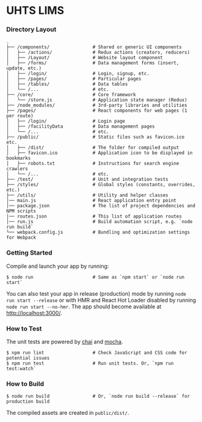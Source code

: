 # UHTS LIMS

### Directory Layout

```shell
.
├── /components/                # Shared or generic UI components
│   ├── /actions/               # Redux actions (creators, reducers)
│   ├── /Layout/                # Website layout component
│   ├── /forms/                 # Data management forms (insert, update, etc.)
│   ├── /login/                 # Login, signup, etc. 
│   ├── /pages/                 # Particular pages
│   ├── /tables/                # Data tables
│   └── /...                    # etc.
├── /core/                      # Core framework
│   └── /store.js               # Application state manager (Redux)
├── /node_modules/              # 3rd-party libraries and utilities
├── /pages/                     # React components for web pages (1 per route)
│   ├── /login/                 # Login page
│   ├── /facilityData           # Data management pages
│   └── /...                    # etc.
├── /public/                    # Static files such as favicon.ico etc.
│   ├── /dist/                  # The folder for compiled output
│   ├── favicon.ico             # Application icon to be displayed in bookmarks
│   ├── robots.txt              # Instructions for search engine crawlers
│   └── /...                    # etc.
├── /test/                      # Unit and integration tests
├── /styles/                    # Global styles (constants, overrides, etc.) 
├── /utils/                     # Utility and helper classes
│── main.js                     # React application entry point
│── package.json                # The list of project dependencies and NPM scripts
│── routes.json                 # This list of application routes
│── run.js                      # Build automation script, e.g. `node run build`
└── webpack.config.js           # Bundling and optimization settings for Webpack
```


### Getting Started

Compile and launch your app by running:

```shell
$ node run                      # Same as `npm start` or `node run start`
```

You can also test your app in release (production) mode by running `node run start --release` or
with HMR and React Hot Loader disabled by running `node run start --no-hmr`. The app should become
available at [http://localhost:3000/](http://localhost:3000/).


### How to Test

The unit tests are powered by [chai](http://chaijs.com/) and [mocha](http://mochajs.org/).

```shell
$ npm run lint                  # Check JavaScript and CSS code for potential issues
$ npm run test                  # Run unit tests. Or, `npm run test:watch`
```

### How to Build

```shell
$ node run build                # Or, `node run build --release` for production build
```

The compiled assets are created in `public/dist/`.
